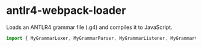 # antlr4-webpack-loader

Loads an ANTLR4 grammar file (.g4) and compiles it to JavaScript.

```js
import { MyGrammarLexer, MyGrammarParser, MyGrammarListener, MyGrammarVisitor } from './MyGrammar.g4';
```
